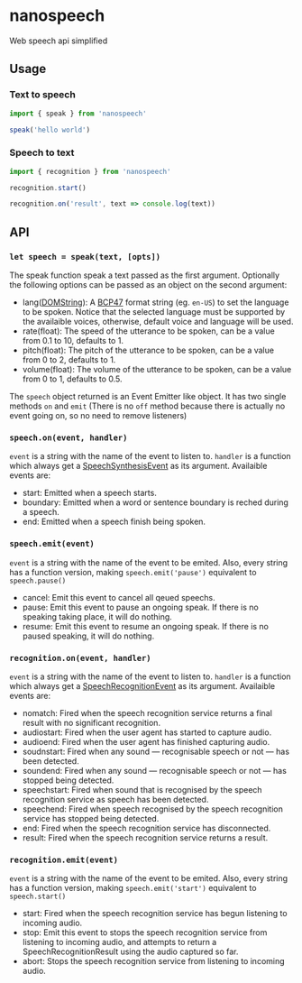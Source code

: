 # nanospeech
Web speech api simplified

## Usage
### Text to speech

```js
import { speak } from 'nanospeech'

speak('hello world')
```

### Speech to text
```js
import { recognition } from 'nanospeech'

recognition.start()

recognition.on('result', text => console.log(text))
```

## API
### `let speech = speak(text, [opts])`

The speak function speak a text passed as the first argument. Optionally the 
following options can be passed as an object on the second argument:

- lang([DOMString][DOMString]): A [BCP47][BCP47] format string (eg. `en-US`) to 
set the language to be spoken. Notice that the selected language must be 
supported by the availaible voices, otherwise, default voice and language will 
be used.
- rate(float): The speed of the utterance to be spoken, can be a value from 0.1 
to 10, defaults to 1.
- pitch(float): The pitch of the utterance to be spoken, can be a value from 0 
to 2, defaults to 1.
- volume(float): The volume of the utterance to be spoken, can be a value from 
0 to 1, defaults to 0.5.

The `speech` object returned is an Event Emitter like object. It has two single 
methods `on` and `emit` (There is no `off` method because there is actually no 
event going on, so no need to remove listeners)

### `speech.on(event, handler)`
`event` is a string with the name of the event to listen to. `handler` is a 
function which always get a [SpeechSynthesisEvent][SpeechSynthesisEvent] as its 
argument. Availaible events are:

- start: Emitted when a speech starts.
- boundary: Emitted when a word or sentence boundary is reched during a speech.
- end: Emitted when a speech finish being spoken.

### `speech.emit(event)`
`event` is a string with the name of the event to be emited. Also, every string 
has a function version, making `speech.emit('pause')` equivalent to 
`speech.pause()`

- cancel: Emit this event to cancel all qeued speechs.
- pause: Emit this event to pause an ongoing speak. If there is no speaking 
taking place, it will do nothing.
- resume: Emit this event to resume an ongoing speak. If there is no paused 
speaking, it will do nothing.

### `recognition.on(event, handler)`
`event` is a string with the name of the event to listen to. `handler` is a 
function which always get a [SpeechRecognitionEvent][SpeechRecognitionEvent] as 
its argument. Availaible events are:

- nomatch: Fired when the speech recognition service returns a final result with 
no significant recognition. 
- audiostart: Fired when the user agent has started to capture audio.
- audioend: Fired when the user agent has finished capturing audio.
- soudnstart: Fired when any sound — recognisable speech or not — has been 
detected.
- soundend: Fired when any sound — recognisable speech or not — has stopped 
being detected.
- speechstart: Fired when sound that is recognised by the speech recognition 
service as speech has been detected.
- speechend: Fired when speech recognised by the speech recognition service has 
stopped being detected.
- end: Fired when the speech recognition service has disconnected.
- result: Fired when the speech recognition service returns a result.

### `recognition.emit(event)`
`event` is a string with the name of the event to be emited. Also, every string 
has a function version, making `speech.emit('start')` equivalent to 
`speech.start()`

- start: Fired when the speech recognition service has begun listening to 
incoming audio.
- stop: Emit this event to stops the speech recognition service from listening 
to incoming audio, and attempts to return a SpeechRecognitionResult using the 
audio captured so far.
- abort: Stops the speech recognition service from listening to incoming audio.

[DOMString]: https://heycam.github.io/webidl/#idl-DOMString
[BCP47]: https://tools.ietf.org/html/bcp47
[SpeechSynthesisEvent]: https://developer.mozilla.org/en-US/docs/Web/API/SpeechSynthesisEvent
[SpeechRecognitionEvent]: https://developer.mozilla.org/en-US/docs/Web/API/SpeechRecognitionEvent
